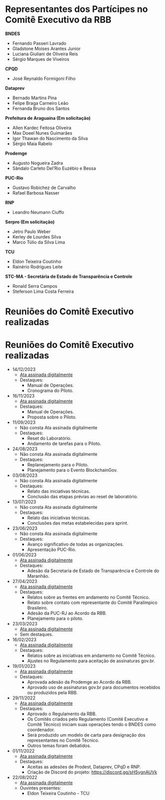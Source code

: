 # Representantes dos Partícipes no Comitê Executivo da RBB

**BNDES**
  - Fernando Passeri Lavrado
  - Gladstone Moises Arantes Junior
  - Luciana Giuliani de Oliveira Reis
  - Sérgio Marques de Viveiros
    
**CPQD**
  - José Reynaldo Formigoni Filho
    
**Dataprev**
  - Bernado Martins Pina
  - Felipe Braga Carneiro Leão
  - Fernanda Bruno dos Santos
    
**Prefeitura de Araguaína (Em solicitação)**
  - Allen Kardec Feitosa Oliveira
  - Max Doeel Nunes Guimarães
  - Igor Thawan do Nascimento da Silva
  - Sérgio Maia Rabelo
    
**Prodemge**
  - Augusto Nogueira Zadra
  - Sândalo Carleto Del’Rio Euzébio e Bessa
    
**PUC-Rio**
  - Gustavo Robichez de Carvalho
  - Rafael Barbosa Nasser
    
**RNP**
  - Leandro Neumann Ciuffo
    
**Serpro (Em solicitação)**
  - Jetro Paulo Weber
  - Kerley de Lourdes Silva
  - Marco Túlio da Silva Lima
    
**TCU**
  - Eldon Teixeira Coutinho
  - Rainério Rodrigues Leite
    
**STC-MA - Secretária de Estado de Transparência e Controle**
  - Ronald Serra Campos
  - Steferson Lima Costa Ferreira



# Reuniões do Comitê Executivo realizadas
# Reuniões do Comitê Executivo realizadas
- 14/12/2023
  - [Ata assinada digitalmente](atas/2023-12-14-RBB-Ata-Reuni%C3%A3o-Comit%C3%AA-Executivo_assinada.pdf)
  - Destaques:
    - Manual de Operações.
    - Cronograma do Piloto.
- 16/11/2023
  - [Ata assinada digitalmente](atas/2023-11-16-RBB-Ata-Reuni%C3%A3o-Comit%C3%AA-Executivo_v1-assinado.pdf)
  - Destaques:
    - Manual de Operações.
    - Proposta sobre o Piloto.
- 11/09/2023
  - Não consta Ata assinada digitalmente
  - Destaques:
    - Reset do Laboratório.
    - Andamento de tarefas para o Piloto.
- 24/08/2023
  - Não consta Ata assinada digitalmente
  - Destaques:
    - Replanejamento para o Piloto.
    - Planejamento para o Evento BlockchainGov.
- 03/08/2023
  - Não consta Ata assinada digitalmente
  - Destaques:
    - Relato das iniciativas técnicas.  
    - Conclusão das etapas prévias ao reset de laboratório.
- 13/07/2023
  - Não consta Ata assinada digitalmente
  - Destaques:
    - Relato das iniciativas técnicas.
    - Conclusões das metas estabelecidas para sprint.
- 23/06/2023
  - Não consta Ata assinada digitalmente
  - Destaques:
    - Avanço significativo de todas as organizações.
    - Apresentação PUC-Rio.
- 01/06/2023
  - [Ata assinada digitalmente](atas/2023-06-01-RBB-Ata-Reuni%C3%A3o-Comit%C3%AA-Executivo-Assinada.pdf)
  - Destaques:
    - Adesão da Secretaria de Estado de Transparência e Controle do Maranhão. 
- 27/04/2023
  - [Ata assinada digitalmente](atas/2023-04-27-RBB-Ata-Reuni%C3%A3o-Comit%C3%AA-Executivo-Assinada.pdf)
  - Destaques:
    - Relatos sobre as frentes em andamento no Comitê Técnico.
    - Relato sobre contato com representante do Comitê Paralímpico Brasileiro.
    - Adesão da PUC-RJ ao Acordo da RBB.
    - Planejamento para o piloto.
- 23/03/2023
  - [Ata assinada digitalmente](atas/2023-03-23-RBB-Ata-Reunião-Comitê-Executivo-Assinada.pdf)
  - Sem destaques.
- 16/02/2023
  - [Ata assinada digitalmente](atas/2023-02-16-RBB-Ata-Reuni%C3%A3o-Comit%C3%AA-Executivo-Assinada.pdf)
  - Destaques:
    - Relatos sobre as iniciativas em andamento no Comitê Técnico.
    - Ajustes no Regulamento para aceitação de assinaturas gov.br.
- 19/01/2023
  - [Ata assinada digitalmente](atas/2023-01-19-RBB-Ata-Reuniao-Comite-Executivo-Assinada.pdf)
  - Destaques:
    - Aprovada adesão da Prodemge ao Acordo da RBB.
    - Aprovado uso de assinaturas gov.br para documentos recebidos ou produzidos pela RBB.
- 29/11/2022
  - [Ata assinada digitalmente](atas/2022-11-29-Ata-Reuni%C3%A3o-Governan%C3%A7a-RBB-Assinada.pdf)
  - Destaques:
    - Aprovado o Regulamento da RBB.
    - Os Comitês criados pelo Regulamento (Comitê Executivo e Comitê Técnico) iniciam suas operações tendo o BNDES como coordenador.
    - Será produzido um modelo de carta para designação dos representantes no Comitê Técnico.
    - Outros temas foram debatidos.
- 01/11/2022
  - [Ata assinada digitalmente](atas/2022-11-01-Ata-Reuni%C3%A3o-Governan%C3%A7a-RBB-Assinada.pdf)
  - Destaques:
    - Aceitas as adesões de Prodest, Dataprev, CPqD e RNP.
    - Criação de Discord do projeto: https://discord.gg/sHSygnAUVk
- 22/08/2022
  - [Ata assinada digitalmente](atas/2022-08-22-Ata-Reuni%C3%A3o-Governan%C3%A7a-RBB-Assinado.pdf)
  - Ouvintes presentes:
    - Eldon Teixeira Coutinho - TCU
